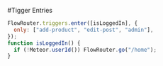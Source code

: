 #Tigger Entries

```javascript
FlowRouter.triggers.enter([isLoggedIn], {
  only: ["add-product", "edit-post", "admin"],
});
function isLoggedIn() {
  if (!Meteor.userId()) FlowRouter.go("/home");
}
```
